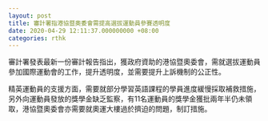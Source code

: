 ```yaml
---
layout: post
title: 審計署指港協暨奧委會需提高選拔運動員參賽透明度
date: 2020-04-29 12:11:37.000000000 +08:00
categories: rthk
---
```


審計署發表最新一份審計報告指出，獲政府資助的港協暨奧委會，需就選拔運動員參加國際運動會的工作，提升透明度，並需要提升上訴機制的公正性。

精英運動員的支援方面，需要就部分學習英語課程的學員進度緩慢採取補救措施，另外向運動員發放的獎學金缺乏監察，有11名運動員的獎學金獲批兩年半仍未領取，港協暨奧委會亦需要就奧運大樓過於擠迫的問題，制訂措施。
